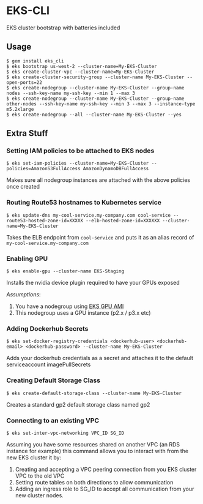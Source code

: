 # EKS-CLI

EKS cluster bootstrap with batteries included

## Usage

```
$ gem install eks_cli
$ eks bootstrap us-west-2 --cluster-name=My-EKS-Cluster
$ eks create-cluster-vpc --cluster-name=My-EKS-Cluster
$ eks create-cluster-security-group --cluster-name My-EKS-Cluster --open-ports=22
$ eks create-nodegroup --cluster-name My-EKS-Cluster --group-name nodes --ssh-key-name my-ssh-key --min 1 --max 3
$ eks create-nodegroup --cluster-name My-EKS-Cluster --group-name other-nodes --ssh-key-name my-ssh-key --min 3 --max 3 --instance-type m5.2xlarge
$ eks create-nodegroup --all --cluster-name My-EKS-Cluster --yes
```

## Extra Stuff

### Setting IAM policies to be attached to EKS nodes

`$ eks set-iam-policies --cluster-name=My-EKS-Cluster --policies=AmazonS3FullAccess AmazonDynamoDBFullAccess`

Makes sure all nodegroup instances are attached with the above policies once created

### Routing Route53 hostnames to Kubernetes service

`$ eks update-dns my-cool-service.my-company.com cool-service --route53-hosted-zone-id=XXXXX --elb-hosted-zone-id=XXXXXX --cluster-name=My-EKS-Cluster`

Takes the ELB endpoint from `cool-service` and puts it as an alias record of `my-cool-service.my-company.com`

### Enabling GPU

`$ eks enable-gpu --cluster-name EKS-Staging`

Installs the nvidia device plugin required to have your GPUs exposed

*Assumptions*: 

1. You have a nodegroup using [EKS GPU AMI](https://docs.aws.amazon.com/eks/latest/userguide/eks-optimized-ami.html)
2. This nodegroup uses a GPU instance (p2.x / p3.x etc)

### Adding Dockerhub Secrets

`$ eks set-docker-registry-credentials <dockerhub-user> <dockerhub-email> <dockerhub-password> --cluster-name My-EKS-Cluster`

Adds your dockerhub credentials as a secret and attaches it to the default serviceaccount imagePullSecrets

### Creating Default Storage Class

`$ eks create-default-storage-class --cluster-name My-EKS-Cluster`

Creates a standard gp2 default storage class named gp2

### Connecting to an existing VPC

`$ eks set-inter-vpc-networking VPC_ID SG_ID`

Assuming you have some resources shared on another VPC (an RDS instance for example) this command allows you to interact with from the new EKS cluster it by:

1. Creating and accepting a VPC peering connection from you EKS cluster VPC to the old VPC
2. Setting route tables on both directions to allow communication
3. Adding an ingress role to SG_ID to accept all communication from your new cluster nodes.

